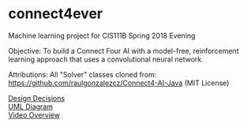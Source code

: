 # connect4ever
Machine learning project for CIS111B Spring 2018 Evening

Objective: To build a Connect Four AI with a model-free, reinforcement learning approach that uses a convolutional neural network. 

Attributions:
All "Solver" classes cloned from:
https://github.com/raulgonzalezcz/Connect4-AI-Java (MIT License)  


[Design Decisions](https://github.com/pseudodennis/connect4ever/blob/master/Design%20Decisions.docx)  
[UML Diagram](https://github.com/pseudodennis/connect4ever/blob/master/UML-light.png)  
[Video Overview]()  
